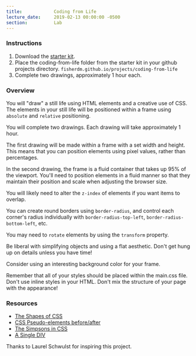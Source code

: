 ```yaml
---
title:            Coding from Life
lecture_date:     2019-02-13 00:00:00 -0500
section:          Lab
---
```


### Instructions

1. Download the [starter kit](/assets/lectures/lab/coding-from-life/starter-kit.zip).
1. Place the coding-from-life folder from the starter kit in your github projects directory. `fisherdm.github.io/projects/coding-from-life`
1. Complete two drawings, approximately 1 hour each.

### Overview

You will "draw" a still life using HTML elements and a creative use of CSS. The elements in your still life
will be positioned within a frame using `absolute` and `relative` positioning.

You will complete two drawings. Each drawing will take approximately 1 hour.

The first drawing will be made within a frame with a set width and height. This means that you can position elements
using pixel values, rather than percentages.

In the second drawing, the frame is a fluid container that takes up 95% of the viewport. You'll need to position
elements in a fluid manner so that they maintain their position and scale when adjusting the browser size.

You will likely need to alter the `z-index` of elements if you want items to overlap.

You can create round borders using `border-radius`, and control each corner's radius individually with
`border-radius-top-left`, `border-radius-bottom-left`, etc.

You may need to `rotate` elements by using the `transform` property.

Be liberal with simplifying objects and using a flat aesthetic. Don't get hung up on details unless you have time!

Consider using an interesting background color for your frame.

Remember that all of your styles should be placed within the main.css file. Don't use inline styles in your HTML. Don't
mix the structure of your page with the appearance!

### Resources

- [The Shapes of CSS](https://css-tricks.com/examples/ShapesOfCSS/)
- [CSS Pseudo-elements before/after](https://css-tricks.com/almanac/selectors/a/after-and-before/)
- [The Simpsons in CSS](https://pattle.github.io/simpsons-in-css/)
- [A Single DIV](http://a.singlediv.com/)

Thanks to Laurel Schwulst for inspiring this project.
